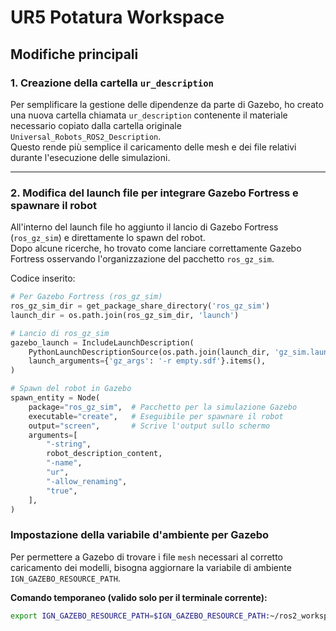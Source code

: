 # UR5 Potatura Workspace

## Modifiche principali

### 1. Creazione della cartella `ur_description`

Per semplificare la gestione delle dipendenze da parte di Gazebo, ho creato una nuova cartella chiamata `ur_description` contenente il materiale necessario copiato dalla cartella originale `Universal_Robots_ROS2_Description`.  
Questo rende più semplice il caricamento delle mesh e dei file relativi durante l'esecuzione delle simulazioni.

---

### 2. Modifica del launch file per integrare Gazebo Fortress e spawnare il robot

All'interno del launch file ho aggiunto il lancio di Gazebo Fortress (`ros_gz_sim`) e direttamente lo spawn del robot.  
Dopo alcune ricerche, ho trovato come lanciare correttamente Gazebo Fortress osservando l'organizzazione del pacchetto `ros_gz_sim`.

Codice inserito:

```python
# Per Gazebo Fortress (ros_gz_sim)
ros_gz_sim_dir = get_package_share_directory('ros_gz_sim')
launch_dir = os.path.join(ros_gz_sim_dir, 'launch')

# Lancio di ros_gz_sim
gazebo_launch = IncludeLaunchDescription(
    PythonLaunchDescriptionSource(os.path.join(launch_dir, 'gz_sim.launch.py')),
    launch_arguments={'gz_args': '-r empty.sdf'}.items(),
)

# Spawn del robot in Gazebo
spawn_entity = Node(
    package="ros_gz_sim",  # Pacchetto per la simulazione Gazebo
    executable="create",   # Eseguibile per spawnare il robot
    output="screen",       # Scrive l'output sullo schermo
    arguments=[
        "-string",
        robot_description_content,
        "-name",
        "ur",
        "-allow_renaming",
        "true",
    ],
)
```


### Impostazione della variabile d'ambiente per Gazebo

Per permettere a Gazebo di trovare i file `mesh` necessari al corretto caricamento dei modelli, bisogna aggiornare la variabile di ambiente `IGN_GAZEBO_RESOURCE_PATH`.

**Comando temporaneo (valido solo per il terminale corrente):**

```bash
export IGN_GAZEBO_RESOURCE_PATH=$IGN_GAZEBO_RESOURCE_PATH:~/ros2_workspaces/ur5_potatura_ws/src
```
